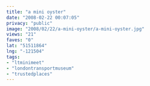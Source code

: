 ```yaml
---
title: "a mini oyster"
date: "2008-02-22 00:07:05"
privacy: "public"
image: "2008/02/22/a-mini-oyster/a-mini-oyster.jpg"
views: "21"
faves: "0"
lat: "51511864"
lng: "-121504"
tags:
- "ltminimeet"
- "londontransportmuseum"
- "trustedplaces"
---
```


